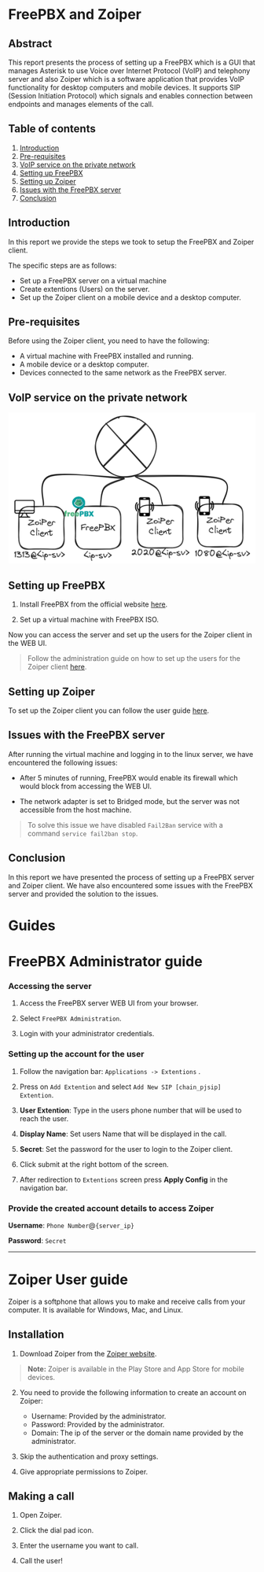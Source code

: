 # FreePBX and Zoiper

## Abstract

This report presents the process of setting up a FreePBX which is a GUI that manages Asterisk to use Voice over Internet Protocol (VoIP) and telephony server and also Zoiper which is a software application that provides VoIP functionality for desktop computers and mobile devices. It supports SIP (Session Initiation Protocol) which signals and enables connection between endpoints and manages elements of the call.

## Table of contents

1. [Introduction](#introduction)
2. [Pre-requisites](#pre-requisites)
3. [VoIP service on the private network](#voip-service-on-the-private-network)
4. [Setting up FreePBX](#setting-up-freepbx)
5. [Setting up Zoiper](#setting-up-zoiper)
6. [Issues with the FreePBX server](#issues-with-the-freepbx-server)
7. [Conclusion](#conclusion)

## Introduction

In this report we provide the steps we took to setup the FreePBX and Zoiper client.

The specific steps are as follows:
- Set up a FreePBX server on a virtual machine
- Create extentions (Users) on the server.
- Set up the Zoiper client on a mobile device and a desktop computer. 

## Pre-requisites

Before using the Zoiper client, you need to have the following:

- A virtual machine with FreePBX installed and running.
- A mobile device or a desktop computer.
- Devices connected to the same network as the FreePBX server.

## VoIP service on the private network

![Voip-image](./images/VoIP-deploy.png)

## Setting up FreePBX

1. Install FreePBX from the official website [here](https://www.freepbx.org/downloads/).

2. Set up a virtual machine with FreePBX ISO.

Now you can access the server and set up the users for the Zoiper client in the WEB UI.

> Follow the administration guide on how to set up the users for the Zoiper client [here](#freepbx-administrator-guide).


## Setting up Zoiper

To set up the Zoiper client you can follow the user guide [here](#zoiper-user-guide).

## Issues with the FreePBX server

After running the virtual machine and logging in to the linux server, we have encountered the following issues:

- After 5 minutes of running, FreePBX would enable its firewall which would block from accessing the WEB UI.

- The network adapter is set to Bridged mode, but the server was not accessible from the host machine.

> To solve this issue we have disabled `Fail2Ban` service with a command `service fail2ban stop`.

## Conclusion

In this report we have presented the process of setting up a FreePBX server and Zoiper client. We have also encountered some issues with the FreePBX server and provided the solution to the issues.

# Guides

# FreePBX Administrator guide

### Accessing the server

1. Access the FreePBX server WEB UI from your browser.

2. Select `FreePBX Administration`.

3. Login with your administrator credentials.

### Setting up the account for the user

1. Follow the navigation bar: `Applications -> Extentions` .

2. Press on `Add Extention` and select `Add New SIP [chain_pjsip] Extention`.

3. **User Extention**: Type in the users phone number that will be used to reach the user.

4. **Display Name**: Set users Name that will be displayed in the call.

5. **Secret**: Set the password for the user to login to the Zoiper client.

6. Click submit at the right bottom of the screen.

7. After redirection to `Extentions` screen press **Apply Config** in the navigation bar.

### Provide the created account details to access Zoiper

**Username**: `Phone Number`@`{server_ip}`

**Password**: `Secret`

---

# Zoiper User guide

Zoiper is a softphone that allows you to make and receive calls from your computer. It is available for Windows, Mac, and Linux.

## Installation

1. Download Zoiper from the [Zoiper website](https://www.zoiper.com/en/voip-softphone/download/current).

> **Note:** Zoiper is available in the Play Store and App Store for mobile devices.

2. You need to provide the following information to create an account on Zoiper:
   - Username: Provided by the administrator.
   - Password: Provided by the administrator.
   - Domain: The ip of the server or the domain name provided by the administrator.

3. Skip the authentication and proxy settings.

4. Give appropriate permissions to Zoiper.

## Making a call

1. Open Zoiper.

2. Click the dial pad icon.

3. Enter the username you want to call.

4. Call the user!


